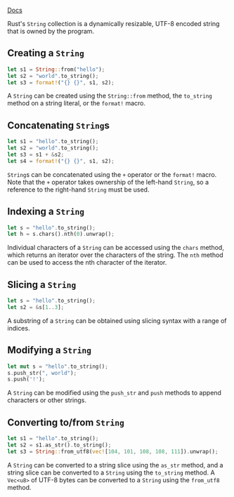 [Docs](https://doc.rust-lang.org/book/ch08-02-strings.html)

Rust's `String` collection is a dynamically resizable, UTF-8 encoded string that is owned by the program.

## Creating a `String`

```rust
let s1 = String::from("hello");
let s2 = "world".to_string();
let s3 = format!("{} {}", s1, s2);
```

A `String` can be created using the `String::from` method, the `to_string` method on a string literal, or the `format!` macro.

## Concatenating `String`s

```rust
let s1 = "hello".to_string();
let s2 = "world".to_string();
let s3 = s1 + &s2;
let s4 = format!("{} {}", s1, s2);
```

`String`s can be concatenated using the `+` operator or the `format!` macro. Note that the `+` operator takes ownership of the left-hand `String`, so a reference to the right-hand `String` must be used.

## Indexing a `String`

```rust
let s = "hello".to_string();
let h = s.chars().nth(0).unwrap();
```

Individual characters of a `String` can be accessed using the `chars` method, which returns an iterator over the characters of the string. The `nth` method can be used to access the nth character of the iterator.

## Slicing a `String`

```rust
let s = "hello".to_string();
let s2 = &s[1..3];
```

A substring of a `String` can be obtained using slicing syntax with a range of indices.

## Modifying a `String`

```rust
let mut s = "hello".to_string();
s.push_str(", world");
s.push('!');
```

A `String` can be modified using the `push_str` and `push` methods to append characters or other strings.

## Converting to/from `String`

```rust
let s1 = "hello".to_string();
let s2 = s1.as_str().to_string();
let s3 = String::from_utf8(vec![104, 101, 108, 108, 111]).unwrap();
```

A `String` can be converted to a string slice using the `as_str` method, and a string slice can be converted to a `String` using the `to_string` method. A `Vec<u8>` of UTF-8 bytes can be converted to a `String` using the `from_utf8` method.
